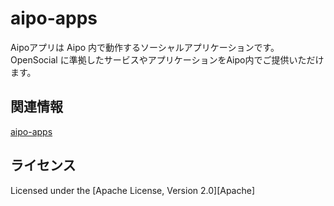 aipo-apps
=========

Aipoアプリは Aipo 内で動作するソーシャルアプリケーションです。 OpenSocial に準拠したサービスやアプリケーションをAipo内でご提供いただけます。


関連情報
--------
[aipo-apps](https://code.google.com/p/aipo-apps/)

ライセンス
----------
Licensed under the [Apache License, Version 2.0][Apache]
